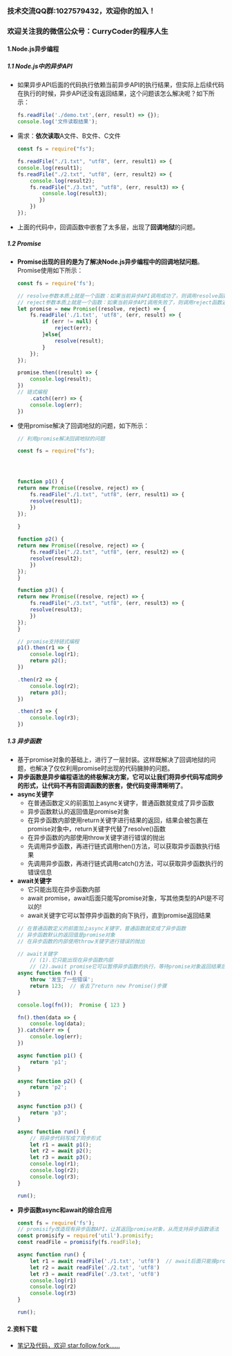 ﻿### 技术交流QQ群:1027579432，欢迎你的加入！
### 欢迎关注我的微信公众号：CurryCoder的程序人生

#### 1.Node.js异步编程

##### 1.1 Node.js中的异步API
- 如果异步API后面的代码执行依赖当前异步API的执行结果，但实际上后续代码在执行的时候，异步API还没有返回结果，这个问题该怎么解决呢？如下所示：
    ```javascript
    fs.readFile('./demo.txt',(err, result) => {});
    console.log('文件读取结果');
    ```
- 需求：**依次读取**A文件、B文件、C文件
    ```javascript
    const fs = require("fs");

    fs.readFile("./1.txt", "utf8", (err, result1) => {
    console.log(result1);
    fs.readFile("./2.txt", "utf8", (err, result2) => {
        console.log(result2);
        fs.readFile("./3.txt", "utf8", (err, result3) => {
            console.log(result3);
           }) 
        })
    });
    ```

- 上面的代码中，回调函数中嵌套了太多层，出现了**回调地狱**的问题。

##### 1.2 Promise
- **Promise出现的目的是为了解决Node.js异步编程中的回调地狱问题**。Promise使用如下所示：
    ```javascript
    const fs = require('fs');

    // resolve参数本质上就是一个函数：如果当前异步API调用成功了，则调用resolve函数返回异步API的结果
    // reject参数本质上就是一个函数：如果当前异步API调用失败了，则调用reject函数返回异步API的结果
    let promise = new Promise((resolve, reject) => {
        fs.readFile('./1.txt', 'utf8', (err, result) => {
            if (err != null) {
                reject(err);
            }else{
                resolve(result);
            }
        });
    });

    promise.then((result) => {
        console.log(result);
    })
    // 链式编程
        .catch((err) => {
        console.log(err);
    })
    ```

- 使用promise解决了回调地狱的问题，如下所示：
    ```javascript
    // 利用promise解决回调地狱的问题

    const fs = require("fs");




    function p1() {
    return new Promise((resolve, reject) => {
        fs.readFile("./1.txt", "utf8", (err, result1) => {
        resolve(result1);
        })
    });
        
    }

    function p2() {
    return new Promise((resolve, reject) => {
        fs.readFile("./2.txt", "utf8", (err, result2) => {
        resolve(result2);
        })
    });
    }

    function p3() {
    return new Promise((resolve, reject) => {
        fs.readFile("./3.txt", "utf8", (err, result3) => {
        resolve(result3);
        })
    });
    }

    // promise支持链式编程
    p1().then(r1 => {
        console.log(r1);
        return p2();
    })

    .then(r2 => {
        console.log(r2);
        return p3();
    })

    .then(r3 => {
        console.log(r3);
    })
    ```

##### 1.3 异步函数
- 基于promise对象的基础上，进行了一层封装。这样既解决了回调地狱的问题，也解决了仅仅利用promise时出现的代码臃肿的问题。
- **异步函数是异步编程语法的终极解决方案，它可以让我们将异步代码写成同步的形式，让代码不再有回调函数的嵌套，使代码变得清晰明了**。
- **async关键字**
    - 在普通函数定义的前面加上async关键字，普通函数就变成了异步函数
    - 异步函数默认的返回值是promise对象 
    - 在异步函数内部使用return关键字进行结果的返回，结果会被包裹在promise对象中，return关键字代替了resolve()函数
    - 在异步函数的内部使用throw关键字进行错误的抛出
    - 先调用异步函数，再进行链式调用then()方法，可以获取异步函数执行结果
    - 先调用异步函数，再进行链式调用catch()方法，可以获取异步函数执行的错误信息
- **await关键字**
    - 它只能出现在异步函数内部
    - await promise，await后面只能写promise对象，写其他类型的API是不可以的!
    - await关键字它可以暂停异步函数的向下执行，直到promise返回结果
    ```javascript
    // 在普通函数定义的前面加上async关键字，普通函数就变成了异步函数
    // 异步函数默认的返回值是promise对象
    // 在异步函数的内部使用throw关键字进行错误的抛出

    // await关键字
        // (1).它只能出现在异步函数内部
        // (2).await promise它可以暂停异步函数的执行，等待promise对象返回结果后再向下执行函数
    async function fn() {
        throw '发生了一些错误';
        return 123;  // 省去了return new Promise()步骤
    }

    console.log(fn());  Promise { 123 }

    fn().then(data => {
        console.log(data);
    }).catch(err => {
        console.log(err);
    }) 

    async function p1() {
        return 'p1';
    }

    async function p2() {
        return 'p2';
    }

    async function p3() {
        return 'p3';
    }

    async function run() {
        // 将异步代码写成了同步形式
        let r1 = await p1();
        let r2 = await p2();
        let r3 = await p3();
        console.log(r1);
        console.log(r2);
        console.log(r3);
    }

    run();
    ```
- **异步函数async和await的综合应用**
    ```javascript
    const fs = require('fs');
    // promisify改造现有异步函数API，让其返回promise对象，从而支持异步函数语法
    const promisify = require('util').promisify;  
    const readFile = promisify(fs.readFile);

    async function run() {
        let r1 = await readFile('./1.txt', 'utf8')  // await后面只能接promise对象
        let r2 = await readFile('./2.txt', 'utf8')
        let r3 = await readFile('./3.txt', 'utf8')
        console.log(r1)
        console.log(r2)
        console.log(r3)
    }

    run();
    ```

#### 2.资料下载
- [笔记及代码，欢迎 star,follow,fork......](https://github.com/cdlwhm1217096231/HTML_CSS_JavaScript/tree/master/JavaScript)